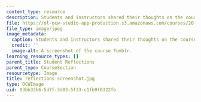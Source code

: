 ```yaml
---
content_type: resource
description: Students and instructors shared their thoughts on the course blog.
file: https://ol-ocw-studio-app-production.s3.amazonaws.com/courses/20-219-becoming-the-next-bill-nye-writing-and-hosting-the-educational-show-january-iap-2015/93bb33b65d7f3d035f33c1fb9f0322fb_reflections-screenshot.jpg
file_type: image/jpeg
image_metadata:
  caption: Students and instructors shared their thoughts on the course blog.
  credit: ''
  image-alt: A screenshot of the course Tumblr.
learning_resource_types: []
parent_title: Student Reflections
parent_type: CourseSection
resourcetype: Image
title: reflections-screenshot.jpg
type: OCWImage
uid: 93bb33b6-5d7f-3d03-5f33-c1fb9f0322fb
---
```


